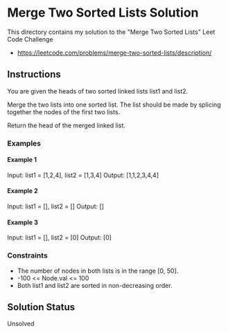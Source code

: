 # Merge Two Sorted Lists Solution

This directory contains my solution to the "Merge Two Sorted Lists" Leet Code Challenge

- <https://leetcode.com/problems/merge-two-sorted-lists/description/>

## Instructions

You are given the heads of two sorted linked lists list1 and list2.

Merge the two lists into one sorted list. The list should be made by splicing together the nodes of the first two lists.

Return the head of the merged linked list.

### Examples

#### Example 1

Input: list1 = [1,2,4], list2 = [1,3,4]
Output: [1,1,2,3,4,4]

#### Example 2

Input: list1 = [], list2 = []
Output: []

#### Example 3

Input: list1 = [], list2 = [0]
Output: [0]

### Constraints

- The number of nodes in both lists is in the range [0, 50].
- -100 <= Node.val <= 100
- Both list1 and list2 are sorted in non-decreasing order.

## Solution Status

Unsolved
